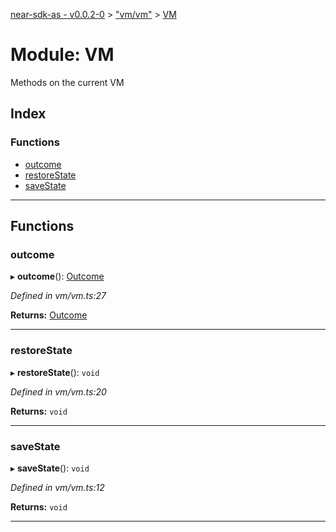 [near-sdk-as - v0.0.2-0](../README.md) > ["vm/vm"](../modules/_vm_vm_.md) > [VM](../modules/_vm_vm_.vm.md)

# Module: VM

Methods on the current VM

## Index

### Functions

* [outcome](_vm_vm_.vm.md#outcome)
* [restoreState](_vm_vm_.vm.md#restorestate)
* [saveState](_vm_vm_.vm.md#savestate)

---

## Functions

<a id="outcome"></a>

###  outcome

▸ **outcome**(): [Outcome](../classes/_vm_outcome_.outcome.md)

*Defined in vm/vm.ts:27*

**Returns:** [Outcome](../classes/_vm_outcome_.outcome.md)

___
<a id="restorestate"></a>

###  restoreState

▸ **restoreState**(): `void`

*Defined in vm/vm.ts:20*

**Returns:** `void`

___
<a id="savestate"></a>

###  saveState

▸ **saveState**(): `void`

*Defined in vm/vm.ts:12*

**Returns:** `void`

___

